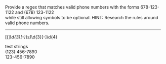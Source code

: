 Provide a regex that matches valid phone numbers with the forms 678-123-1122 and (678) 123-1122  
while still allowing symbols to be optional. HINT: Research the rules around valid phone numbers.  
  
-----  
[(]*\d{3}[-)\s]*\d{3}[-]\d{4}  

test strings  
(123) 456-7890  
123-456-7890  
